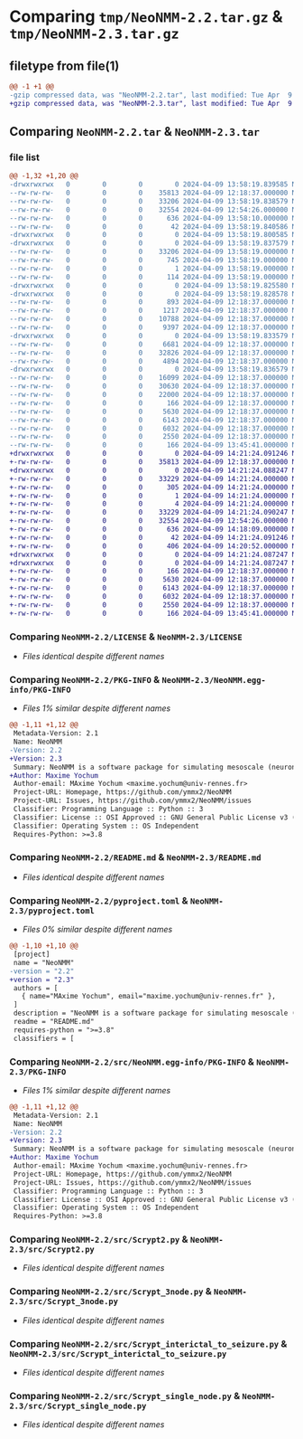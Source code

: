 # Comparing `tmp/NeoNMM-2.2.tar.gz` & `tmp/NeoNMM-2.3.tar.gz`

## filetype from file(1)

```diff
@@ -1 +1 @@
-gzip compressed data, was "NeoNMM-2.2.tar", last modified: Tue Apr  9 13:58:19 2024, max compression
+gzip compressed data, was "NeoNMM-2.3.tar", last modified: Tue Apr  9 14:21:24 2024, max compression
```

## Comparing `NeoNMM-2.2.tar` & `NeoNMM-2.3.tar`

### file list

```diff
@@ -1,32 +1,20 @@
-drwxrwxrwx   0        0        0        0 2024-04-09 13:58:19.839585 NeoNMM-2.2/
--rw-rw-rw-   0        0        0    35813 2024-04-09 12:18:37.000000 NeoNMM-2.2/LICENSE
--rw-rw-rw-   0        0        0    33206 2024-04-09 13:58:19.838579 NeoNMM-2.2/PKG-INFO
--rw-rw-rw-   0        0        0    32554 2024-04-09 12:54:26.000000 NeoNMM-2.2/README.md
--rw-rw-rw-   0        0        0      636 2024-04-09 13:58:10.000000 NeoNMM-2.2/pyproject.toml
--rw-rw-rw-   0        0        0       42 2024-04-09 13:58:19.840586 NeoNMM-2.2/setup.cfg
-drwxrwxrwx   0        0        0        0 2024-04-09 13:58:19.800585 NeoNMM-2.2/src/
-drwxrwxrwx   0        0        0        0 2024-04-09 13:58:19.837579 NeoNMM-2.2/src/NeoNMM.egg-info/
--rw-rw-rw-   0        0        0    33206 2024-04-09 13:58:19.000000 NeoNMM-2.2/src/NeoNMM.egg-info/PKG-INFO
--rw-rw-rw-   0        0        0      745 2024-04-09 13:58:19.000000 NeoNMM-2.2/src/NeoNMM.egg-info/SOURCES.txt
--rw-rw-rw-   0        0        0        1 2024-04-09 13:58:19.000000 NeoNMM-2.2/src/NeoNMM.egg-info/dependency_links.txt
--rw-rw-rw-   0        0        0      114 2024-04-09 13:58:19.000000 NeoNMM-2.2/src/NeoNMM.egg-info/top_level.txt
-drwxrwxrwx   0        0        0        0 2024-04-09 13:58:19.825580 NeoNMM-2.2/src/PackageSources/
-drwxrwxrwx   0        0        0        0 2024-04-09 13:58:19.828578 NeoNMM-2.2/src/PackageSources/Computation/
--rw-rw-rw-   0        0        0      893 2024-04-09 12:18:37.000000 NeoNMM-2.2/src/PackageSources/Computation/Classes.py
--rw-rw-rw-   0        0        0     1217 2024-04-09 12:18:37.000000 NeoNMM-2.2/src/PackageSources/Computation/Filter.py
--rw-rw-rw-   0        0        0    10788 2024-04-09 12:18:37.000000 NeoNMM-2.2/src/PackageSources/Computation/Generate_Signal.py
--rw-rw-rw-   0        0        0     9397 2024-04-09 12:18:37.000000 NeoNMM-2.2/src/PackageSources/Computation/Loading.py
-drwxrwxrwx   0        0        0        0 2024-04-09 13:58:19.833579 NeoNMM-2.2/src/PackageSources/Display/
--rw-rw-rw-   0        0        0     6681 2024-04-09 12:18:37.000000 NeoNMM-2.2/src/PackageSources/Display/EEG_Viewer.py
--rw-rw-rw-   0        0        0    32826 2024-04-09 12:18:37.000000 NeoNMM-2.2/src/PackageSources/Display/Mesh3DView.py
--rw-rw-rw-   0        0        0     4894 2024-04-09 12:18:37.000000 NeoNMM-2.2/src/PackageSources/Display/Spectrogram.py
-drwxrwxrwx   0        0        0        0 2024-04-09 13:58:19.836579 NeoNMM-2.2/src/PackageSources/Model/
--rw-rw-rw-   0        0        0    16099 2024-04-09 12:18:37.000000 NeoNMM-2.2/src/PackageSources/Model/Cortex_Model_NeoNMM.py
--rw-rw-rw-   0        0        0    30630 2024-04-09 12:18:37.000000 NeoNMM-2.2/src/PackageSources/Model/Model_NeoNMM.py
--rw-rw-rw-   0        0        0    22000 2024-04-09 12:18:37.000000 NeoNMM-2.2/src/PackageSources/Model/Model_NeoNMM_GUI.py
--rw-rw-rw-   0        0        0      166 2024-04-09 12:18:37.000000 NeoNMM-2.2/src/PackageSources/__init__.py
--rw-rw-rw-   0        0        0     5630 2024-04-09 12:18:37.000000 NeoNMM-2.2/src/Scrypt2.py
--rw-rw-rw-   0        0        0     6143 2024-04-09 12:18:37.000000 NeoNMM-2.2/src/Scrypt_3node.py
--rw-rw-rw-   0        0        0     6032 2024-04-09 12:18:37.000000 NeoNMM-2.2/src/Scrypt_interictal_to_seizure.py
--rw-rw-rw-   0        0        0     2550 2024-04-09 12:18:37.000000 NeoNMM-2.2/src/Scrypt_single_node.py
--rw-rw-rw-   0        0        0      166 2024-04-09 13:45:41.000000 NeoNMM-2.2/src/__init__.py
+drwxrwxrwx   0        0        0        0 2024-04-09 14:21:24.091246 NeoNMM-2.3/
+-rw-rw-rw-   0        0        0    35813 2024-04-09 12:18:37.000000 NeoNMM-2.3/LICENSE
+drwxrwxrwx   0        0        0        0 2024-04-09 14:21:24.088247 NeoNMM-2.3/NeoNMM.egg-info/
+-rw-rw-rw-   0        0        0    33229 2024-04-09 14:21:24.000000 NeoNMM-2.3/NeoNMM.egg-info/PKG-INFO
+-rw-rw-rw-   0        0        0      305 2024-04-09 14:21:24.000000 NeoNMM-2.3/NeoNMM.egg-info/SOURCES.txt
+-rw-rw-rw-   0        0        0        1 2024-04-09 14:21:24.000000 NeoNMM-2.3/NeoNMM.egg-info/dependency_links.txt
+-rw-rw-rw-   0        0        0        4 2024-04-09 14:21:24.000000 NeoNMM-2.3/NeoNMM.egg-info/top_level.txt
+-rw-rw-rw-   0        0        0    33229 2024-04-09 14:21:24.090247 NeoNMM-2.3/PKG-INFO
+-rw-rw-rw-   0        0        0    32554 2024-04-09 12:54:26.000000 NeoNMM-2.3/README.md
+-rw-rw-rw-   0        0        0      636 2024-04-09 14:18:09.000000 NeoNMM-2.3/pyproject.toml
+-rw-rw-rw-   0        0        0       42 2024-04-09 14:21:24.091246 NeoNMM-2.3/setup.cfg
+-rw-rw-rw-   0        0        0      406 2024-04-09 14:20:52.000000 NeoNMM-2.3/setup.py
+drwxrwxrwx   0        0        0        0 2024-04-09 14:21:24.087247 NeoNMM-2.3/src/
+drwxrwxrwx   0        0        0        0 2024-04-09 14:21:24.087247 NeoNMM-2.3/src/PackageSources/
+-rw-rw-rw-   0        0        0      166 2024-04-09 12:18:37.000000 NeoNMM-2.3/src/PackageSources/__init__.py
+-rw-rw-rw-   0        0        0     5630 2024-04-09 12:18:37.000000 NeoNMM-2.3/src/Scrypt2.py
+-rw-rw-rw-   0        0        0     6143 2024-04-09 12:18:37.000000 NeoNMM-2.3/src/Scrypt_3node.py
+-rw-rw-rw-   0        0        0     6032 2024-04-09 12:18:37.000000 NeoNMM-2.3/src/Scrypt_interictal_to_seizure.py
+-rw-rw-rw-   0        0        0     2550 2024-04-09 12:18:37.000000 NeoNMM-2.3/src/Scrypt_single_node.py
+-rw-rw-rw-   0        0        0      166 2024-04-09 13:45:41.000000 NeoNMM-2.3/src/__init__.py
```

### Comparing `NeoNMM-2.2/LICENSE` & `NeoNMM-2.3/LICENSE`

 * *Files identical despite different names*

### Comparing `NeoNMM-2.2/PKG-INFO` & `NeoNMM-2.3/NeoNMM.egg-info/PKG-INFO`

 * *Files 1% similar despite different names*

```diff
@@ -1,11 +1,12 @@
 Metadata-Version: 2.1
 Name: NeoNMM
-Version: 2.2
+Version: 2.3
 Summary: NeoNMM is a software package for simulating mesoscale (neuronal population) and macroscale (connected neuronal populations at the whole brain level)
+Author: Maxime Yochum
 Author-email: MAxime Yochum <maxime.yochum@univ-rennes.fr>
 Project-URL: Homepage, https://github.com/ymmx2/NeoNMM
 Project-URL: Issues, https://github.com/ymmx2/NeoNMM/issues
 Classifier: Programming Language :: Python :: 3
 Classifier: License :: OSI Approved :: GNU General Public License v3 (GPLv3)
 Classifier: Operating System :: OS Independent
 Requires-Python: >=3.8
```

### Comparing `NeoNMM-2.2/README.md` & `NeoNMM-2.3/README.md`

 * *Files identical despite different names*

### Comparing `NeoNMM-2.2/pyproject.toml` & `NeoNMM-2.3/pyproject.toml`

 * *Files 0% similar despite different names*

```diff
@@ -1,10 +1,10 @@
 [project]
 name = "NeoNMM"
-version = "2.2"
+version = "2.3"
 authors = [
   { name="MAxime Yochum", email="maxime.yochum@univ-rennes.fr" },
 ]
 description = "NeoNMM is a software package for simulating mesoscale (neuronal population) and macroscale (connected neuronal populations at the whole brain level)"
 readme = "README.md"
 requires-python = ">=3.8"
 classifiers = [
```

### Comparing `NeoNMM-2.2/src/NeoNMM.egg-info/PKG-INFO` & `NeoNMM-2.3/PKG-INFO`

 * *Files 1% similar despite different names*

```diff
@@ -1,11 +1,12 @@
 Metadata-Version: 2.1
 Name: NeoNMM
-Version: 2.2
+Version: 2.3
 Summary: NeoNMM is a software package for simulating mesoscale (neuronal population) and macroscale (connected neuronal populations at the whole brain level)
+Author: Maxime Yochum
 Author-email: MAxime Yochum <maxime.yochum@univ-rennes.fr>
 Project-URL: Homepage, https://github.com/ymmx2/NeoNMM
 Project-URL: Issues, https://github.com/ymmx2/NeoNMM/issues
 Classifier: Programming Language :: Python :: 3
 Classifier: License :: OSI Approved :: GNU General Public License v3 (GPLv3)
 Classifier: Operating System :: OS Independent
 Requires-Python: >=3.8
```

### Comparing `NeoNMM-2.2/src/Scrypt2.py` & `NeoNMM-2.3/src/Scrypt2.py`

 * *Files identical despite different names*

### Comparing `NeoNMM-2.2/src/Scrypt_3node.py` & `NeoNMM-2.3/src/Scrypt_3node.py`

 * *Files identical despite different names*

### Comparing `NeoNMM-2.2/src/Scrypt_interictal_to_seizure.py` & `NeoNMM-2.3/src/Scrypt_interictal_to_seizure.py`

 * *Files identical despite different names*

### Comparing `NeoNMM-2.2/src/Scrypt_single_node.py` & `NeoNMM-2.3/src/Scrypt_single_node.py`

 * *Files identical despite different names*

